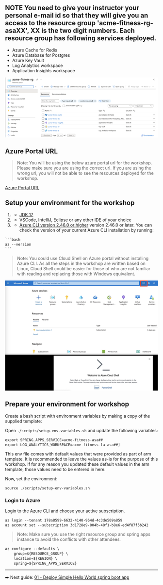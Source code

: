 **NOTE** 
You need to give your instructor your personal e-mail id so that they will give you an access to the resource group 'acme-fitness-rg-asaXX', XX is the two digit numbers. Each resource group has following services deployed.
 - 
 - Azure Cache for Redis
 - Azure Database for Postgres
 - Azure Key Vault
 - Log Analytics workspace
 - Application Insights workspace

![Resource Group](images/arm-resourcegroup.png)

## Azure Portal URL
> Note: You will be using the below azure portal url for the workshop. Please make sure you are using the correct url. If you are using the wrong url, you will not be able to see the resources deployed for the workshop.
>
[Azure Portal URL](https://portal.azure.com/178a8599-6632-4140-964d-4c3de509a859)

## Setup your environment for the workshop

   1. * [JDK 17](https://docs.microsoft.com/java/openjdk/download?WT.mc_id=azurespringcloud-github-judubois#openjdk-17)
   2. * VSCode, IntelliJ, Eclipse or any other IDE of your choice
   3. * [Azure CLI version 2.46.0 or higher](https://docs.microsoft.com/cli/azure/install-azure-cli?view=azure-cli-latest) version 2.46.0 or later. You can check the version of your current Azure CLI installation by running:

    ```bash
    az --version
    ```

> Note: You could use Cloud Shell on Azure portal without installing Azure CLI. As all the steps in the workshop are written based on Linux, Cloud Shell could be easier for those of who are not familiar with reading and replacing those with Windows equivalent.

![Cloud Shell](images/CloudShell.jpg)

## Prepare your environment for workshop

Create a bash script with environment variables by making a copy of the supplied template:

Open `./scripts/setup-env-variables.sh` and update the following variables:

```shell
export SPRING_APPS_SERVICE=acme-fitness-asa##
export LOG_ANALYTICS_WORKSPACE=acme-fitness-la-asa##]
```

This env file comes with default values that were provided as part of arm template. It is recommended to leave the values as-is for the purpose of this workshop. If for any reason you updated these default values in the arm template, those values need to be entered in here.

Now, set the environment:

```shell
source ./scripts/setup-env-variables.sh
``` 

### Login to Azure

Login to the Azure CLI and choose your active subscription. 

```shell
az login --tenant 178a8599-6632-4140-964d-4c3de509a859
az account set --subscription 3d1728e9-804b-48f1-b8e6-ed4f87f5b242
```

> Note: Make sure you use the right resource group and spring apps instance to avoid the conflicts with other attendees. 

```shell
az configure --defaults \
    group=${RESOURCE_GROUP} \
    location=${REGION} \
    spring=${SPRING_APPS_SERVICE}
```

---

➡️ Next guide: [01 - Deploy Simple Hello World spring boot app](../02-hol-1-hello-world-app/README.md)